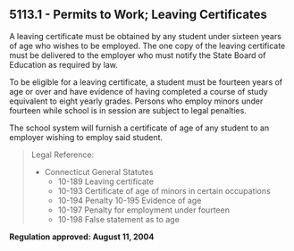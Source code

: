 ## 5113.1 - Permits to Work; Leaving Certificates

A leaving certificate must be obtained by any student under sixteen years of age who wishes to be employed. The one copy of the leaving certificate must be delivered to the employer who must notify the State Board of Education as required by law.

To be eligible for a leaving certificate, a student must be fourteen years of age or over and have evidence of having completed a course of study equivalent to eight yearly grades. Persons who employ minors under fourteen while school is in session are subject to legal penalties.

The school system will furnish a certificate of age of any student to an employer wishing to employ said student.

> Legal Reference: 
> 
> * Connecticut General Statutes
>   * 10-189 Leaving certificate
>   * 10-193 Certificate of age of minors in certain occupations
>   * 10-194 Penalty 10-195 Evidence of age
>   * 10-197 Penalty for employment under fourteen
>   * 10-198 False statement as to age

**Regulation approved:  August 11, 2004**

